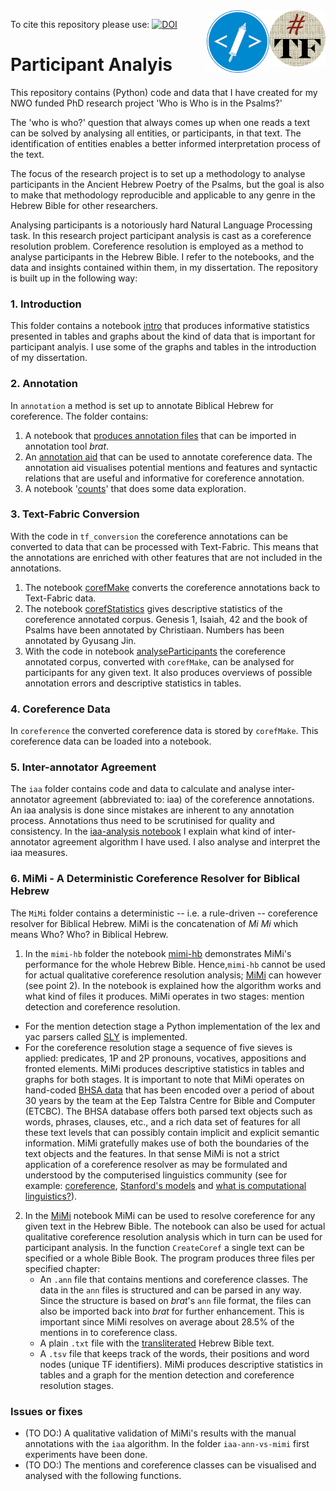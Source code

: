 <img align="right" src="images/tf-small.png" width="90"/>
<img align="right" src="images/etcbc.png" width="100"/>

To cite this repository please use: [![DOI](https://zenodo.org/badge/106433812.svg)](https://zenodo.org/badge/latestdoi/106433812)

# Participant Analyis 

This repository contains (Python) code and data that I have created for my NWO funded PhD research project 'Who is Who is in the Psalms?'

The 'who is who?' question that always comes up when one reads a text can be solved by analysing all entities, or participants, in that text. The identification of entities enables a better informed interpretation process of the text.  

The focus of the research project is to set up a methodology to analyse participants in the Ancient Hebrew Poetry of the Psalms, but the goal is also to make that methodology reproducible and applicable to any genre in the Hebrew Bible for other researchers. 

Analysing participants is a notoriously hard Natural Language Processing task. In this research project participant analysis is cast as a coreference resolution problem. Coreference resolution is employed as a method to analyse participants in the Hebrew Bible. I refer to the notebooks, and the data and insights contained within them, in my dissertation. The repository is built up in the following way:

### 1. Introduction
This folder contains a notebook [intro](https://github.com/cmerwich/participant-analysis/blob/master/introduction/intro.ipynb) that produces informative statistics presented in tables and graphs about the kind of data that is important for participant analyis. I use some of the graphs and tables in the introduction of my dissertation. 

### 2. Annotation 
In `annotation` a method is set up to annotate Biblical Hebrew for coreference. The folder contains: 
1. A notebook that [produces annotation files](https://github.com/cmerwich/participant-analysis/blob/master/annotation/1.file_preparation_for_annotation.ipynb) that can be imported in annotation tool *brat*.
2. An [annotation aid](https://github.com/cmerwich/participant-analysis/blob/master/annotation/2.annotation_aid.ipynb) that can be used to annotate coreference data. The annotation aid visualises potential mentions and features and syntactic relations that are useful and informative for coreference annotation. 
3. A notebook '[counts](https://github.com/cmerwich/participant-analysis/blob/master/annotation/3.counts.ipynb)' that does some data exploration. 

### 3. Text-Fabric Conversion
With the code in `tf_conversion` the coreference annotations can be converted to data that can be processed with Text-Fabric. This means that the annotations are enriched with other features that are not included in the annotations. 
1. The notebook [corefMake](https://github.com/cmerwich/participant-analysis/blob/master/tf_conversion/corefMake.ipynb) converts the coreference annotations back to Text-Fabric data. 
2. The notebook [corefStatistics](https://github.com/cmerwich/participant-analysis/blob/master/tf_conversion/corefStatistics.ipynb) gives descriptive statistics of the coreference annotated corpus. Genesis 1, Isaiah, 42 and the book of Psalms have been annotated by Christiaan. Numbers has been annotated by Gyusang Jin. 
3. With the code in notebook [analyseParticipants](https://github.com/cmerwich/participant-analysis/blob/master/tf_conversion/analyseParticipants.ipynb) the coreference annotated corpus, converted with `corefMake`, can be analysed for participants for any given text. It also produces overviews of possible annotation errors and descriptive statistics in tables. 

### 4. Coreference Data
In `coreference` the converted coreference data is stored by `corefMake`. This coreference data can be loaded into a notebook. 

### 5. Inter-annotator Agreement
The `iaa` folder contains code and data to calculate and analyse inter-annotator agreement (abbreviated to: iaa) of the coreference annotations. An iaa analysis is done since mistakes are inherent to any annotation process. Annotations thus need to be scrutinised for quality and consistency. In the [iaa-analysis notebook](https://nbviewer.jupyter.org/github/cmerwich/participant-analysis/blob/master/iaa/iaa-analysis.ipynb) I explain what kind of inter-annotator agreement algorithm I have used. I also analyse and interpret the iaa measures. 

### 6. MiMi - A Deterministic Coreference Resolver for Biblical Hebrew
The `MiMi` folder contains a deterministic -- i.e. a rule-driven -- coreference resolver for Biblical Hebrew. MiMi is the concatenation of *Mi* *Mi* which means Who? Who? in Biblical Hebrew.  

1. In the `mimi-hb` folder the notebook [mimi-hb](https://github.com/cmerwich/participant-analysis/blob/master/mimi/mimi-hb/mimi-hb.ipynb) demonstrates MiMi's performance for the whole Hebrew Bible. Hence,`mimi-hb` cannot be used for actual qualitative coreference resolution analysis; [MiMi](https://github.com/cmerwich/participant-analysis/blob/master/mimi/MiMi.ipynb) can however (see point 2). In the notebook is explained how the algorithm works and what kind of files it produces. MiMi operates in two stages: mention detection and coreference resolution. 
* For the mention detection stage a Python implementation of the lex and yac parsers called [SLY](https://sly.readthedocs.io/en/latest/index.html) is implemented. 
* For the coreference resolution stage a sequence of five sieves is applied: predicates, 1P and 2P pronouns, vocatives, appositions and fronted elements. 
MiMi produces descriptive statistics in tables and graphs for both stages. It is important to note that MiMi operates on hand-coded [BHSA data](https://etcbc.github.io/bhsa/) that has been encoded over a period of about 30 years by the team at the Eep Talstra Centre for Bible and Computer (ETCBC). The BHSA database offers both parsed text objects such as words, phrases, clauses, etc., and a rich data set of features for all these text levels that can possibly contain implicit and explicit semantic information. MiMi gratefully makes use of both the boundaries of the text objects and the features. In that sense MiMi is not a strict application of a coreference resolver as may be formulated and understood by the computerised linguistics community (see for example: [coreference](https://en.wikipedia.org/wiki/Coreference), [Stanford's models](https://stanfordnlp.github.io/CoreNLP/coref.html) and [what is computational linguistics?](https://www.aclweb.org/portal/what-is-cl)). 

2. In the [MiMi](https://github.com/cmerwich/participant-analysis/blob/master/mimi/MiMi.ipynb) notebook MiMi can be used to resolve coreference for any given text in the Hebrew Bible. The notebook can also be used for actual qualitative coreference resolution analysis which in turn can be used for participant analysis. In the function `CreateCoref` a single text can be specified or a whole Bible Book. The program produces three files per specified chapter:
    * An `.ann` file that contains mentions and coreference classes. The data in the `ann` files is structured and can be parsed in any way. Since the structure is based on *brat*'s `ann` file format, the files can also be imported back into *brat* for further enhancement. This is important since MiMi resolves on average about 28.5% of the mentions in to coreference class. 
    * A plain `.txt` file with the [transliterated](https://annotation.github.io/text-fabric/Writing/Hebrew/) Hebrew Bible text.
    * A `.tsv` file that keeps track of the words, their positions and word nodes (unique TF identifiers).
MiMi produces descriptive statistics in tables and a graph for the mention detection and coreference resolution stages.

### Issues or fixes 
* (TO DO:) A qualitative validation of MiMi's results with the manual annotations with the `iaa` algorithm. In the folder `iaa-ann-vs-mimi` first experiments have been done. 
* (TO DO:) The mentions and coreference classes can be visualised and analysed with the following functions.